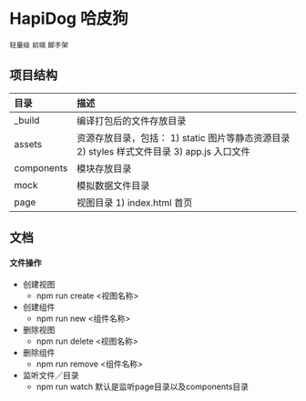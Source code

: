 HapiDog 哈皮狗
============
`轻量级` `前端` `脚手架`
## 项目结构
| 目录 | 描述 |
|:-|:-|
| _build | 编译打包后的文件存放目录 |
| assets | 资源存放目录，包括：  1) static 图片等静态资源目录   2) styles 样式文件目录   3) app.js 入口文件 |
| components | 模块存放目录 |
| mock | 模拟数据文件目录 |
| page | 视图目录   1) index.html 首页 |
    
## 文档
#### 文件操作
- 创建视图 
    - npm run create <视图名称>
- 创建组件 
    - npm run new <组件名称>
- 删除视图 
    - npm run delete <视图名称>
- 删除组件 
    - npm run remove <组件名称>
- 监听文件／目录
    - npm run watch 默认是监听page目录以及components目录